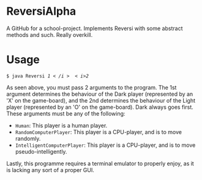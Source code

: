 # ReversiAlpha
A GitHub for a school-project.  Implements Reversi with some abstract methods and such.  Really overkill.  

# Usage
<code>$ java Reversi <i>$1</i> <i>$2</i></code>
<!--
<code>$ java Reversi [Human|RandomComputerPlayer|IntelligentComputerPlayer] [Human|RandomComputerPlayer|IntelligentComputerPlayer]</code> -->

As seen above, you must pass 2 arguments to the program.  The 1st argument determines the behaviour of the Dark player (represented by an 'X' on the game-board), and the 2nd determines the behaviour of the Light player (represented by an 'O' on the game-board).  Dark always goes first.  These arguments must be any of the following:  
* <code>Human</code>:  This player is a human player.  
* <code>RandomComputerPlayer</code>:  This player is a CPU-player, and is to move randomly.  
* <code>IntelligentComputerPlayer</code>:  This player is a CPU-player, and is to move pseudo-intelligently.  

Lastly, this programme requires a terminal emulator to properly enjoy, as it is lacking any sort of a proper GUI.  
